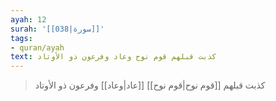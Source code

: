 ```yaml
---
ayah: 12
surah: '[[038|سورة]]'
tags:
- quran/ayah
text: كذبت قبلهم قوم نوح وعاد وفرعون ذو الأوتاد
---
```

> كذبت قبلهم [[قوم نوح|قوم نوح]] [[عاد|وعاد]] وفرعون ذو الأوتاد
